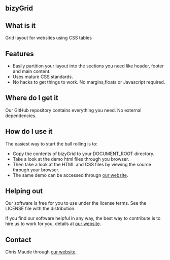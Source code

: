 bizyGrid
--------------

What is it
-----------
Grid layout for websites using CSS tables

Features
---------
+ Easily partition your layout into the sections you need like header, footer and main content.
+ Uses mature CSS standards. 
+ No hacks to get things to work. No margins,floats or Javascript required.

Where do I get it
------------------
Our GitHub repository contains everything you need. No external dependencies.

How do I use it
--------------

The easiest way to start the ball rolling is to:
+ Copy the contents of bizyGrid to your DOCUMENT_ROOT directory.
+ Take a look at the demo html files through you browser.
+ Then take a look at the HTML and CSS files by viewing the source through your browser.
+ The same demo can be accessed througn [our website](http://www.bizysoft.com.au/bizyGrid.php).

Helping out
------------
Our software is free for you to use under the license terms. See the LICENSE file with the distribution.

If you find our software helpful in any way, the best way to contribute is to hire us to work for you, details at [our website](http://www.bizysoft.com.au/contribute.php).

Contact
--------
Chris Maude through [our website](http://www.bizysoft.com.au).


